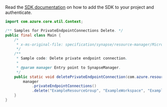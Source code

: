 Read the [SDK documentation](https://github.com/Azure/azure-sdk-for-java/blob/azure-resourcemanager-synapse_1.0.0-beta.3/sdk/synapse/azure-resourcemanager-synapse/README.md) on how to add the SDK to your project and authenticate.

```java
import com.azure.core.util.Context;

/** Samples for PrivateEndpointConnections Delete. */
public final class Main {
    /*
     * x-ms-original-file: specification/synapse/resource-manager/Microsoft.Synapse/stable/2021-06-01/examples/DeletePrivateEndpointConnection.json
     */
    /**
     * Sample code: Delete private endpoint connection.
     *
     * @param manager Entry point to SynapseManager.
     */
    public static void deletePrivateEndpointConnection(com.azure.resourcemanager.synapse.SynapseManager manager) {
        manager
            .privateEndpointConnections()
            .delete("ExampleResourceGroup", "ExampleWorkspace", "ExamplePrivateEndpointConnection", Context.NONE);
    }
}
```
